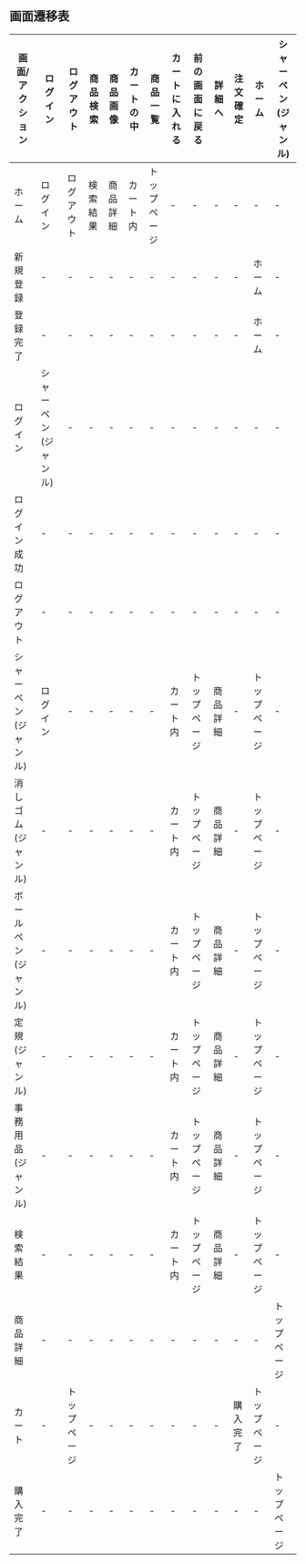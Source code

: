 ## 画面遷移表

|画面/アクション|ログイン|ログアウト|商品検索|商品画像|カートの中|商品一覧|カートに入れる|前の画面に戻る|詳細へ|注文確定|ホーム|シャーペン(ジャンル)|
|-------------|-------|---------|-------|-------|---------|-------|-------------|------------|------|------|---------|------------------|
|ホーム|ログイン|ログアウト|検索結果|商品詳細|カート内|トップページ|-|-|-|-|-|-|
|新規登録|-|-|-|-|-|-|-|-|-|-|ホーム|-|
|登録完了|-|-|-|-|-|-|-|-|-|-|ホーム|-|
|ログイン|シャーペン(ジャンル)|-|-|-|-|-|-|-|-|-|-|-|-|-|
|ログイン成功|-|-|-|-|-|-|-|-|-|-|-|-|-|
|ログアウト|-|-|-|-|-|-|-|-|-|-|-|-|ホーム|-|
|シャーペン(ジャンル)|ログイン|-|-|-|-|-|カート内|トップページ|商品詳細|-|トップページ|-|
|消しゴム(ジャンル)|-|-|-|-|-|-|カート内|トップページ|商品詳細|-|トップページ|-|
|ボールペン(ジャンル)|-|-|-|-|-|-|カート内|トップページ|商品詳細|-|トップページ|-|
|定規(ジャンル)|-|-|-|-|-|-|カート内|トップページ|商品詳細|-|トップページ|-|
|事務用品(ジャンル)|-|-|-|-|-|-|カート内|トップページ|商品詳細|-|トップページ|-|
|検索結果|-|-|-|-|-|-|カート内|トップページ|商品詳細|-|トップページ|-|
|商品詳細|-|-|-|-|-|-|-|-|-|-|-|トップページ|-|
|カート|-|トップページ|-|-|-|-|-|-|-|購入完了|トップページ|-|
|購入完了|-|-|-|-|-|-|-|-|-|-|-|トップページ|-|

